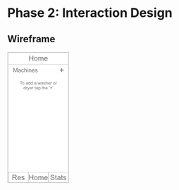 # Phase 2: Interaction Design

## Wireframe


![alt text](https://github.com/UsabilityEngineering/Whirlpool/blob/master/phase2/Pictures/home.png?raw=true)
